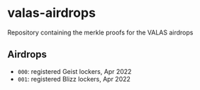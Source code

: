 # valas-airdrops

Repository containing the merkle proofs for the VALAS airdrops

## Airdrops
* `000`: registered Geist lockers, Apr 2022
* `001`: registered Blizz lockers, Apr 2022
